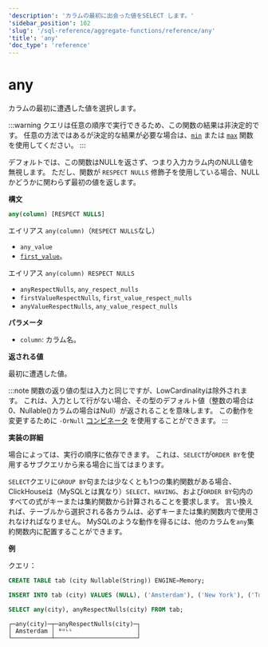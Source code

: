 ```yaml
---
'description': 'カラムの最初に出会った値をSELECT します。'
'sidebar_position': 102
'slug': '/sql-reference/aggregate-functions/reference/any'
'title': 'any'
'doc_type': 'reference'
---
```



# any

カラムの最初に遭遇した値を選択します。

:::warning
クエリは任意の順序で実行できるため、この関数の結果は非決定的です。
任意の方法ではあるが決定的な結果が必要な場合は、[`min`](../reference/min.md) または [`max`](../reference/max.md) 関数を使用してください。
:::

デフォルトでは、この関数はNULLを返さず、つまり入力カラム内のNULL値を無視します。
ただし、関数が `RESPECT NULLS` 修飾子を使用している場合、NULLかどうかに関わらず最初の値を返します。

**構文**

```sql
any(column) [RESPECT NULLS]
```

エイリアス `any(column)`（`RESPECT NULLS`なし）
- `any_value`
- [`first_value`](../reference/first_value.md)。

エイリアス `any(column) RESPECT NULLS`
- `anyRespectNulls`, `any_respect_nulls`
- `firstValueRespectNulls`, `first_value_respect_nulls`
- `anyValueRespectNulls`, `any_value_respect_nulls`

**パラメータ**
- `column`: カラム名。

**返される値**

最初に遭遇した値。

:::note
関数の返り値の型は入力と同じですが、LowCardinalityは除外されます。
これは、入力として行がない場合、その型のデフォルト値（整数の場合は0、Nullable()カラムの場合はNull）が返されることを意味します。
この動作を変更するために `-OrNull` [コンビネータ](../../../sql-reference/aggregate-functions/combinators.md) を使用することができます。
:::

**実装の詳細**

場合によっては、実行の順序に依存できます。
これは、`SELECT`が`ORDER BY`を使用するサブクエリから来る場合に当てはまります。

`SELECT`クエリに`GROUP BY`句または少なくとも1つの集約関数がある場合、ClickHouseは（MySQLとは異なり）`SELECT`、`HAVING`、および`ORDER BY`句内のすべての式がキーまたは集約関数から計算されることを要求します。
言い換えれば、テーブルから選択される各カラムは、必ずキーまたは集約関数内で使用されなければなりません。
MySQLのような動作を得るには、他のカラムを`any`集約関数内に配置することができます。

**例**

クエリ：

```sql
CREATE TABLE tab (city Nullable(String)) ENGINE=Memory;

INSERT INTO tab (city) VALUES (NULL), ('Amsterdam'), ('New York'), ('Tokyo'), ('Valencia'), (NULL);

SELECT any(city), anyRespectNulls(city) FROM tab;
```

```response
┌─any(city)─┬─anyRespectNulls(city)─┐
│ Amsterdam │ ᴺᵁᴸᴸ                  │
└───────────┴───────────────────────┘
```
